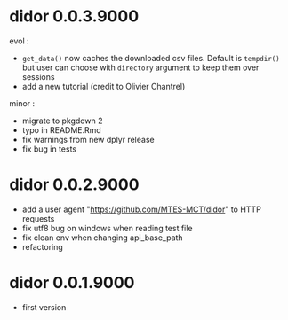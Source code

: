 # didor 0.0.3.9000

evol :

* `get_data()` now caches the downloaded csv files. Default is `tempdir()` but user can choose with 
  `directory` argument to keep them over sessions
* add a new tutorial (credit to Olivier Chantrel)

minor :

* migrate to pkgdown 2
* typo in README.Rmd
* fix warnings from new dplyr release
* fix bug in tests

# didor 0.0.2.9000

* add a user agent "https://github.com/MTES-MCT/didor" to HTTP requests
* fix utf8 bug on windows when reading test file
* fix clean env when changing api_base_path
* refactoring

# didor 0.0.1.9000

* first version

